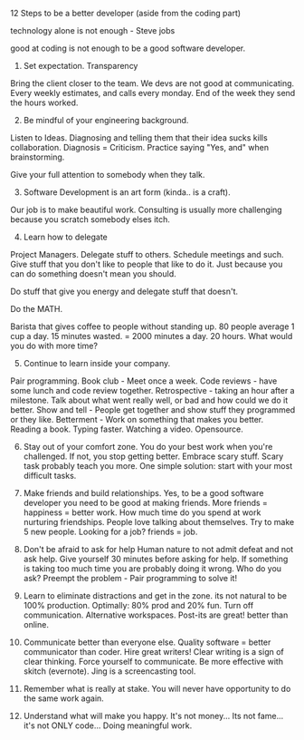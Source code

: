 12 Steps to be a better developer (aside from the coding part)

technology alone is not enough - Steve jobs

good at coding is not enough to be a good software developer.

1. Set expectation. Transparency

Bring the client closer to the team. We devs are not good at communicating. Every weekly estimates, and calls every monday. End of the week they send the hours worked.

2. Be mindful of your engineering background.

Listen to Ideas. Diagnosing and telling them that their idea sucks kills collaboration. Diagnosis = Criticism. 
Practice saying "Yes, and" when brainstorming.

Give your full attention to somebody when they talk. 

3. Software Development is an art form (kinda.. is a craft).

Our job is to make beautiful work. Consulting is usually more challenging because you scratch somebody elses itch.

4. Learn how to delegate

Project Managers. Delegate stuff to others. Schedule meetings and such. Give stuff that you don't like to people that like to do it.
Just because you can do something doesn't mean you should.

Do stuff that give you energy and delegate stuff that doesn't.

Do the MATH.

Barista that gives coffee to people without standing up. 
80 people average 1 cup a day. 15 minutes wasted. = 2000 minutes a day. 20 hours. What would you do with more time?

5. Continue to learn inside your company.

Pair programming. 
Book club - Meet once a week.
Code reviews - have some lunch and code review together.
Retrospective - taking an hour after a milestone. Talk about what went really well, or bad and how could we do it better.
Show and tell - People get together and show stuff they programmed or they like.
Betterment - Work on something that makes you better. Reading a book. Typing faster. Watching a video. Opensource.

6. Stay out of your comfort zone.
You do your best work when you're challenged. If not, you stop getting better. Embrace scary stuff.
Scary task probably teach you more. One simple solution: start with your most difficult tasks.

7. Make friends and build relationships.
Yes, to be a good software developer you need to be good at making friends. More friends = happiness = better work. 
How much time do you spend at work nurturing friendships.
People love talking about themselves.
Try to make 5 new people.
Looking for a job? friends = job.

8. Don't be afraid to ask for help
Human nature to not admit defeat and not ask help. Give yourself 30 minutes before asking for help. If something is taking too much time you are probably doing it wrong.
Who do you ask?
Preempt the problem - Pair programming to solve it!

9. Learn to eliminate distractions and get in the zone.
its not natural to be 100% production. Optimally: 80% prod and 20% fun.
Turn off communication. Alternative workspaces. Post-its are great! better than online.

10. Communicate better than everyone else.
Quality software = better communicator than coder. Hire great writers! Clear writing is a sign of clear thinking.
Force yourself to communicate. Be more effective with skitch (evernote). Jing is a screencasting tool. 

11. Remember what is really at stake. 
You will never have opportunity to do the same work again. 

12. Understand what will make you happy.
It's not money...
Its not fame...
it's not ONLY code...
Doing meaningful work.








